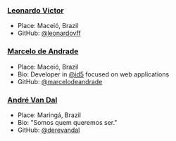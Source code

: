 ### [Leonardo Victor](https://github.com/leonardovff)
- Place: Maceió, Brazil
- GitHub: [@leonardovff](https://github.com/leonardovff)

### [Marcelo de Andrade](https://github.com/marcelodeandrade)
- Place: Maceió, Brazil
- Bio: Developer in [@id5](https://github.com/id5) focused on web applications
- GitHub: [@marcelodeandrade](https://github.com/marcelodeandrade)

### [André Van Dal](https://github.com/derevandal)
- Place: Maringá, Brazil
- Bio: "Somos quem queremos ser."
- GitHub: [@derevandal](https://github.com/derevandal)